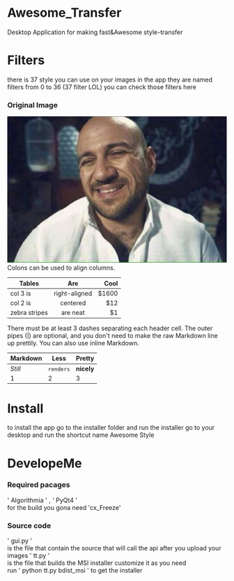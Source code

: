 # Awesome_Transfer
Desktop Application for making fast&Awesome style-transfer

# Filters
there is 37 style you can use on your images in the app they are named filters from 0 to 36 (37 filter LOL)
you can check those filters here<br>
### Original Image 
![alt text](https://github.com/aa-ahmed-aa/Awesome_Transfer/blob/master/images/original.jpg "Filter 0")
<br>
Colons can be used to align columns.

| Tables        | Are           | Cool  |
| ------------- |:-------------:| -----:|
| col 3 is      | right-aligned | $1600 |
| col 2 is      | centered      |   $12 |
| zebra stripes | are neat      |    $1 |

There must be at least 3 dashes separating each header cell.
The outer pipes (|) are optional, and you don't need to make the 
raw Markdown line up prettily. You can also use inline Markdown.

Markdown | Less | Pretty
--- | --- | ---
*Still* | `renders` | **nicely**
1 | 2 | 3

# Install
to install the app go to the installer folder and run the installer go to your desktop and run the shortcut name Awesome Style

# DevelopeMe
### Required pacages
' Algorithmia ' , ' PyQt4 ' <br>
for the build you gona need 'cx_Freeze' 
### Source code
' gui.py ' <br>
is the file that contain the source that will call the api after you upload your images
' tt.py ' <br>
is the file that builds the MSI installer customize it as you need <br>
run ' python tt.py bdist_msi ' to get the installer